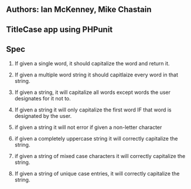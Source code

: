 ## Authors: Ian McKenney, Mike Chastain

## TitleCase app using PHPunit


## Spec

1. If given a single word, it should capitalize the word and return it.

2. If given a multiple word string it should capitlaize every word in that string.

3. If given a string, it will capitalize all words except words the user designates for it not to.

4. If given a string it will only capitalize  the first word IF that word is designated by the user.

5. if given a string it will not error if given a non-letter character

6. if given a completely uppercase string it will correctly capitalize the string.

7. if given a string of mixed case characters it will correctly capitalize the string.

8. If given a string of unique case entries, it will correctly capitalize the string.
